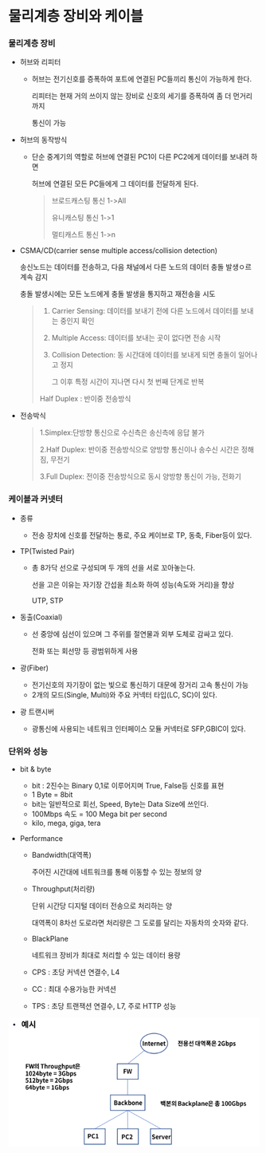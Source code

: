 # 물리계층 장비와 케이블



### 물리계층 장비

- 허브와 리피터

  - 허브는 전기신호를 증폭하여 포트에 연결된 PC들끼리 통신이 가능하게 한다.

    리피터는 현재 거의 쓰이지 않는 장비로 신호의 세기를 증폭하여 좀 더 먼거리 까지

    통신이 가능

- 허브의 동작방식

  - 단순 중계기의 역할로 허브에 연결된 PC1이 다른 PC2에게 데이터를 보내려 하면

    허브에 연결된 모든 PC들에게 그 데이터를 전달하게 된다.

    > 브로드캐스팅 통신 1->All
    >
    > 유니캐스팅 통신 1->1
    >
    > 멀티캐스트 통신 1->n

- CSMA/CD(carrier sense multiple access/collision detection)

  송신노드는 데이터를 전송하고, 다음 채널에서 다른 노드의 데이터 충돌 발생ㅇ르 계속 감지

  충돌 발생시에는 모든 노드에게 충돌 발생을 통지하고 재전송을 시도

  > 1. Carrier Sensing: 데이터를 보내기 전에 다른 노드에서 데이터를 보내는 중인지 확인
  >
  > 2. Multiple Access: 데이터를 보내는 곳이 없다면 전송 시작
  >
  > 3. Collision Detection: 동 시간대에 데이터를 보내게 되면 충돌이 일어나고 정지
  >
  >    그 이후 특정 시간이 지나면 다시 첫 번째 단계로 반복
  >
  > Half Duplex : 반이중 전송방식

- 전송박식

  > 1.Simplex:단방향 통신으로 수신측은 송신측에 응답 불가
  >
  > 2.Half Duplex: 반이중 전송방식으로 양방향 통신이나 송수신 시간은 정해짐, 무전기
  >
  > 3.Full Duplex: 전이중 전송방식으로 동시 양방향 통신이 가능, 전화기



### 케이블과 커넷터

- 종류

  - 전송 장치에 신호를 전달하는 통로, 주요 케이브로 TP, 동축, Fiber등이 있다.

- TP(Twisted Pair)

  - 총 8가닥 선으로 구성되며 두 개의 선을 서로 꼬아놓는다.

    선을 고은 이유는 자기장 간섭을 최소화 하여 성능(속도와 거리)을 향상

    UTP, STP

- 동출(Coaxial)

  - 선 중앙에 심선이 있으며 그 주위를 절연물과 외부 도체로 감싸고 있다.

    전화 또는 회선망 등 광범위하게 사용

- 광(Fiber)

  - 전기신호의 자기장이 없는 빛으로 통신하기 대문에 장거리 고속 통신이 가능
  - 2개의 모드(Single, Multi)와 주요 커넥터 타입(LC, SC)이 있다.

- 광 트랜시버

  - 광통신에 사용되는 네트워크 인터페이스 모듈 커넥터로 SFP,GBIC이 있다.



### 단위와 성능

- bit & byte

  - bit : 2진수는 Binary 0,1로 이루어지며 True, False등 신호를 표현
  - 1 Byte = 8bit
  - bit는 일반적으로 회선, Speed, Byte는 Data Size에 쓰인다.
  - 100Mbps 속도 = 100 Mega bit per second
  - kilo, mega, giga, tera

- Performance

  - Bandwidth(대역폭)

    주어진 시간대에 네트워크를 통해 이동할 수 있는 정보의 양

  - Throughput(처리량)

    단위 시간당 디지털 데이터 전송으로 처리하는 양


    대역폭이 8차선 도로라면 처리량은 그 도로를 달리는 자동차의 숫자와 같다.

  - BlackPlane

    네트워크 장비가 최대로 처리할 수 있는 데이터 용량

  - CPS : 초당 커넥션 연결수, L4

  - CC : 최대 수용가능한 커넥션

  - TPS : 초당 트랜잭션 연결수, L7, 주로 HTTP 성능

![img](../image/network/network_image14.png)